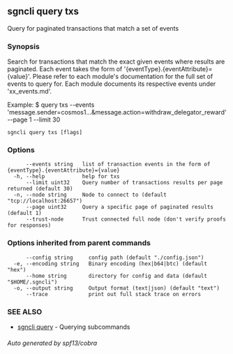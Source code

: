 ## sgncli query txs

Query for paginated transactions that match a set of events

### Synopsis

Search for transactions that match the exact given events where results are paginated.
Each event takes the form of '{eventType}.{eventAttribute}={value}'. Please refer
to each module's documentation for the full set of events to query for. Each module
documents its respective events under 'xx_events.md'.

Example:
$ <appcli> query txs --events 'message.sender=cosmos1...&message.action=withdraw_delegator_reward' --page 1 --limit 30

```
sgncli query txs [flags]
```

### Options

```
      --events string   list of transaction events in the form of {eventType}.{eventAttribute}={value}
  -h, --help            help for txs
      --limit uint32    Query number of transactions results per page returned (default 30)
  -n, --node string     Node to connect to (default "tcp://localhost:26657")
      --page uint32     Query a specific page of paginated results (default 1)
      --trust-node      Trust connected full node (don't verify proofs for responses)
```

### Options inherited from parent commands

```
      --config string     config path (default "./config.json")
  -e, --encoding string   Binary encoding (hex|b64|btc) (default "hex")
      --home string       directory for config and data (default "$HOME/.sgncli")
  -o, --output string     Output format (text|json) (default "text")
      --trace             print out full stack trace on errors
```

### SEE ALSO

* [sgncli query](sgncli_query.md)	 - Querying subcommands

###### Auto generated by spf13/cobra
